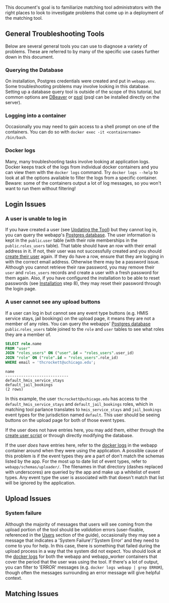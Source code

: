 This document's goal is to familiarize matching tool administrators with the right places to look to investigate problems that come up in a deployment of the matching tool. 

## General Troubleshooting Tools

Below are several general tools you can use to diagnose a variety of problems. These are referred to by many of the specific use cases further down in this document.

### Querying the Database

On installation, Postgres credentials were created and put in `webapp.env`. Some troubleshooting problems may involve looking in this database. Setting up a database query tool is outside of the scope of this tutorial, but common options are [DBeaver](https://dbeaver.io/) or [psql](https://help.ubuntu.com/community/PostgreSQL#Client_Installation) (psql can be installed directly on the server).

### Logging into a container

Occasionally you may need to gain access to a shell prompt on one of the containers. You can do so with `docker exec -it <containername> /bin/bash`.

### Docker logs

Many, many troubleshooting tasks involve looking at application logs. Docker keeps track of the logs from individual docker containers and you can view them with the `docker logs` command. Try `docker logs --help` to look at all the options available to filter the logs from a specific container. Beware: some of the containers output a lot of log messages, so you won't want to run them without filtering!

## Login Issues

### A user is unable to log in

If you have created a user (see [Updating the Tool](updating.md)) but they cannot log in, you can query the webapp's [Postgres database](troubleshooting.md#querying-the-database). The user information is kept in the `public`.`user` table (with their role memberships in the `public`.`roles_users` table). That table should have an row with their email address in it. If not, their user was not successfully created and you should [create their user](updating.md) again. If they do have a row, ensure that they are logging in with the correct email address. Otherwise there may be a password issue. Although you cannot retrieve their raw password, you may remove their `user` and `roles_users` records and create a user with a fresh password for them again. Also, if you have configured the installation to be able to reset passwords (see [Installation](install.md) step 8), they may reset their password through the login page.

### A user cannot see any upload buttons

If a user can log in but cannot see any event type buttons (e.g. HMIS service stays, jail bookings) on the upload page, it means they are not a member of any roles. You can query the webapps' [Postgres database](troubleshooting.md#querying-the-database) `public`.`roles_users` table joined to the `role` and `user` tables to see what roles they are a member of.

```sql
SELECT role.name
FROM "user"
JOIN "roles_users" ON ("user".id = "roles_users".user_id)
JOIN "role" ON ("role".id = "roles_users".role_id)
WHERE email = 'thcrockett@uchicago.edu';
```

```
name            
----------------------------
default_hmis_service_stays
default_jail_bookings
(2 rows)
```

In this example, the user `thcrockett@uchicago.edu` has access to the `default_hmis_service_stays` and `default_jail_bookings` roles, which in matching tool parlance translates to `hmis_service_stays` and `jail_bookings` event types for the jurisdiction named `default`. This user should be seeing buttons on the upload page for both of those event types.

If the user does not have entries here, you may add them, either through the [create user script](updating.md) or through directly modifying the database.

If the user *does* have entries here, refer to the [docker logs](troubleshooting.md#docker-logs) in the webapp container around when they were using the application. A possible cause of this problem is if the event types they are a part of don't match the schemas listed by the app. For the most up to date list of event types, refer to `webapp/schemas/uploader/`. The filenames in that directory (dashes replaced with underscores) are queried by the app and make up a whitelist of event types. Any event type the user is associated with that doesn't match that list will be ignored by the application.

## Upload Issues

### System failure

Although the majority of messages that users will see coming from the upload portion of the tool should be *validation* errors (user-fixable, referenced in the [Users](/users/using.md) section of the guide), occasionally they may see a message that indicates a 'System Failure'/'System Error' and they need to come to you for help. In this case, there is something that failed during the upload process in a way that the system did not expect. You should look at the [docker logs](troubleshooting.md#docker-logs) for both the webapp and webapp_worker containers that cover the period that the user was using the tool. If there's a lot of output, you can filter to 'ERROR' messages (e.g. `docker logs webapp | grep ERROR`), though often the messages surrounding an error message will give helpful context.


## Matching Issues

